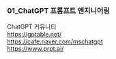 ### 01_ChatGPT 프롬프트 엔지니어링


ChatGPT 커뮤니티<br>
https://gptable.net/ <br>
https://cafe.naver.com/mschatgpt <br>
https://www.prpt.ai/ <br>
